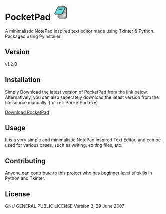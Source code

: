 # PocketPad <img src="img.jpg" alt="Alt Text" width="50" height="50">





A minimalistic NotePad inspired text editor made using Tkinter & Python.
Packaged using Pyinstaller.

## Version

v1.2.0

## Installation

Simply Download the latest version of PocketPad from the link below.
Alternatively, you can also seperately download the latest version from the file source manually. (for ref: PocketPad.exe)

[Download PocketPad](https://raw.githubusercontent.com/deboneil07/PocketPad/main/PocketPad.exe)





## Usage

It is a very simple and minimalistic NotePad inspired Text Editor, and can be used for various cases, such as writing, editing files, etc.

## Contributing

Anyone can contribute to this project who has beginner level of skills in Python and Tkinter.

## License

GNU GENERAL PUBLIC LICENSE Version 3, 29 June 2007
